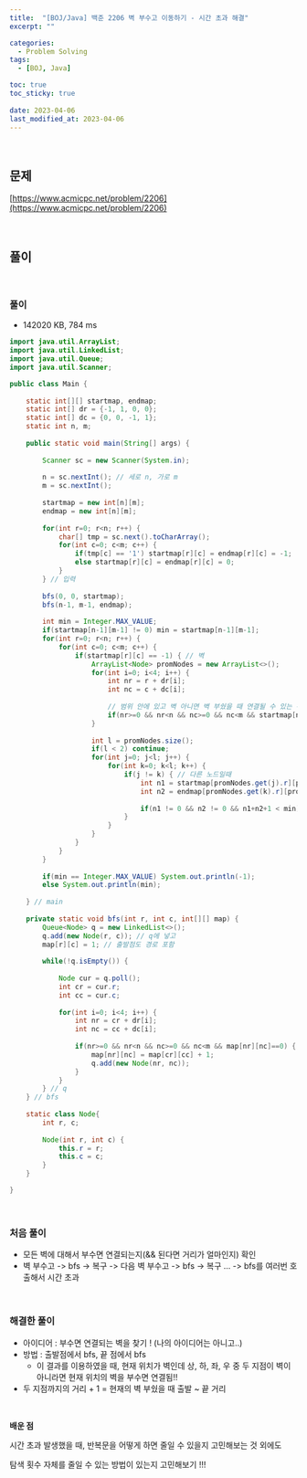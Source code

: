 ```yaml
---
title:  "[BOJ/Java] 백준 2206 벽 부수고 이동하기 - 시간 초과 해결"
excerpt: ""

categories:
  - Problem Solving
tags:
  - [BOJ, Java]

toc: true
toc_sticky: true
 
date: 2023-04-06
last_modified_at: 2023-04-06
---
```


<br>

## **문제**

[https://www.acmicpc.net/problem/2206](https://www.acmicpc.net/problem/2206)

<br>

## **풀이**

<br>

### **풀이**

- 142020 KB, 784 ms

```java
import java.util.ArrayList;
import java.util.LinkedList;
import java.util.Queue;
import java.util.Scanner;

public class Main {
	
	static int[][] startmap, endmap;
	static int[] dr = {-1, 1, 0, 0};
	static int[] dc = {0, 0, -1, 1};
	static int n, m;
	
	public static void main(String[] args) {
		
		Scanner sc = new Scanner(System.in);
		
		n = sc.nextInt(); // 세로 n, 가로 m
		m = sc.nextInt();
		
		startmap = new int[n][m];
		endmap = new int[n][m];
		
		for(int r=0; r<n; r++) {
			char[] tmp = sc.next().toCharArray();
			for(int c=0; c<m; c++) {
				if(tmp[c] == '1') startmap[r][c] = endmap[r][c] = -1;
				else startmap[r][c] = endmap[r][c] = 0;
			}
		} // 입력
		
		bfs(0, 0, startmap);
		bfs(n-1, m-1, endmap);
		
		int min = Integer.MAX_VALUE;
		if(startmap[n-1][m-1] != 0) min = startmap[n-1][m-1];
		for(int r=0; r<n; r++) {
			for(int c=0; c<m; c++) {
				if(startmap[r][c] == -1) { // 벽
					ArrayList<Node> promNodes = new ArrayList<>();
					for(int i=0; i<4; i++) {
						int nr = r + dr[i];
						int nc = c + dc[i];
						
						// 범위 안에 있고 벽 아니면 벽 부쉈을 때 연결될 수 있는 위치로 추가
						if(nr>=0 && nr<n && nc>=0 && nc<m && startmap[nr][nc] != -1) promNodes.add(new Node(nr, nc));
					}
					
					int l = promNodes.size();
					if(l < 2) continue;
					for(int j=0; j<l; j++) {
						for(int k=0; k<l; k++) {
							if(j != k) { // 다른 노드일때
								int n1 = startmap[promNodes.get(j).r][promNodes.get(j).c];
								int n2 = endmap[promNodes.get(k).r][promNodes.get(k).c];
								
								if(n1 != 0 && n2 != 0 && n1+n2+1 < min) min = n1+n2+1;
							}
						}
					}
				}
			}
		}
		
		if(min == Integer.MAX_VALUE) System.out.println(-1);
		else System.out.println(min);
		
	} // main
	
	private static void bfs(int r, int c, int[][] map) {
		Queue<Node> q = new LinkedList<>();
		q.add(new Node(r, c)); // q에 넣고
		map[r][c] = 1; // 출발점도 경로 포함
		
		while(!q.isEmpty()) {
			
			Node cur = q.poll();
			int cr = cur.r;
			int cc = cur.c;
			
			for(int i=0; i<4; i++) {
				int nr = cr + dr[i];
				int nc = cc + dc[i];
				
				if(nr>=0 && nr<n && nc>=0 && nc<m && map[nr][nc]==0) { // 범위 안에 있고 방문 안했으면
					map[nr][nc] = map[cr][cc] + 1;
					q.add(new Node(nr, nc));
				}
			}
		} // q
	} // bfs
	
	static class Node{
		int r, c;
		
		Node(int r, int c) {
			this.r = r;
			this.c = c;
		}
	}

}
```

<br>

### **처음 풀이**

- 모든 벽에 대해서 부수면 연결되는지(&& 된다면 거리가 얼마인지) 확인
- 벽 부수고 -> bfs -> 복구 -> 다음 벽 부수고 -> bfs -> 복구 ...
-> bfs를 여러번 호출해서 시간 초과

<br>

### **해결한 풀이**

- 아이디어 : 부수면 연결되는 벽을 찾기 ! (나의 아이디어는 아니고..)
- 방법 : 출발점에서 bfs, 끝 점에서 bfs
  - 이 결과를 이용하였을 때, 현재 위치가 벽인데 상, 하, 좌, 우 중 두 지점이 벽이 아니라면 현재 위치의 벽을 부수면 연결됨!!
- 두 지점까지의 거리 + 1 = 현재의 벽 부쉈을 때 출발 ~ 끝 거리

<br>

**배운 점**

시간 초과 발생했을 때, 반복문을 어떻게 하면 줄일 수 있을지 고민해보는 것 외에도

탐색 횟수 자체를 줄일 수 있는 방법이 있는지 고민해보기 !!!

<br>